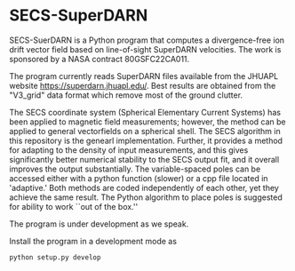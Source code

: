 # SECS-SuperDARN

SECS-SuerDARN is a Python program that computes a divergence-free ion drift vector field based on line-of-sight SuperDARN velocities.  The work is
sponsored by a NASA contract 80GSFC22CA011.

The program currently reads SuperDARN files available from the JHUAPL website https://superdarn.jhuapl.edu/. Best results are obtained from the "V3_grid" 
data format which remove most of the ground clutter.

The SECS coordinate system (Spherical Elementary Current Systems) has been applied to magnetic field measurements; however, the method can be applied to general vectorfields on a spherical shell. The SECS algorithm in this repository is the genearl implementation.
Further, it provides a method for adapting to the density of input measurements, and this gives significantly better numerical stability to the SECS output fit, and it overall improves the output substantially. The variable-spaced poles can be accessed either with a python function (slower) or a cpp file located in 'adaptive.' Both methods are coded independently of each other, yet they achieve the same result. The Python algorithm to place poles is suggested for ability to work ``out of the box.''

The program is under development as we speak.

Install the program in a development mode as
```
python setup.py develop
```
